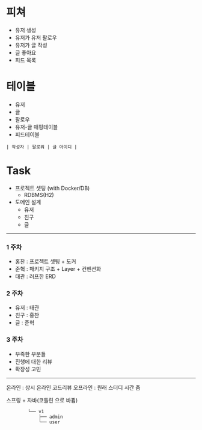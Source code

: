 # 피쳐
- 유저 생성
- 유저가 유저 팔로우
- 유저가 글 작성
- 글 좋아요
- 피드 목록

# 테이블
- 유저
- 글
- 팔로우
- 유저-글 매핑테이블
- 피드테이블
```
| 작성자 | 팔로워 | 글 아이디 |
```

# Task
- 프로젝트 셋팅 (with Docker/DB)
  - RDBMS(H2)
- 도메인 설계
  - 유저
  - 친구
  - 글


---

### 1 주차
- 홍찬 : 프로젝트 셋팅 + 도커
- 준혁 : 패키지 구조 + Layer + 컨벤션화
- 태관 : 러프한 ERD

### 2 주차
- 유저 : 태관
- 친구 : 홍찬
- 글 : 준혁

### 3 주차
- 부족한 부분들
- 진행에 대한 리뷰
- 확장성 고민

---

온라인 : 상시 온라인 코드리뷰
오프라인 : 원래 스터디 시간 줌

스프링 + 자바(코틀린 으로 바뀜)

            └── v1
                ├── admin
                └── user
```
